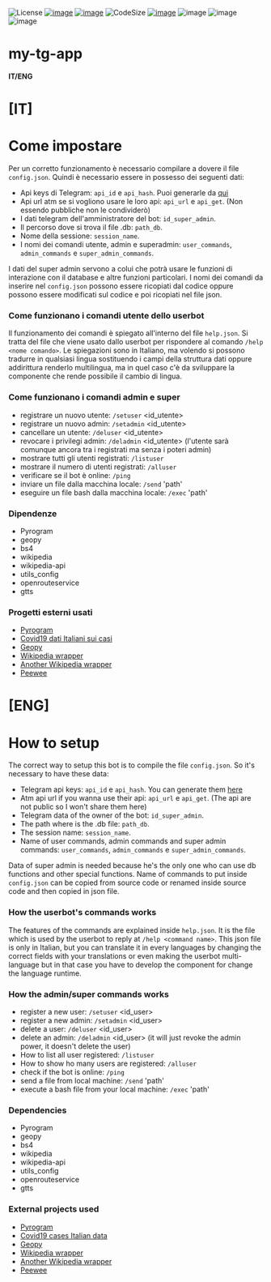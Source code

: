 ![License](https://img.shields.io/github/license/MasterCruelty/my-tg-app)
[![image](https://img.shields.io/github/stars/MasterCruelty/my-tg-app)](https://github.com/MasterCruelty/my-tg-app/stargazers)
[![image](https://img.shields.io/github/forks/MasterCruelty/my-tg-app)](https://github.com/MasterCruelty/my-tg-app/network/members)
![CodeSize](https://img.shields.io/github/languages/code-size/MasterCruelty/my-tg-app)
[![image](https://img.shields.io/github/issues/MasterCruelty/my-tg-app)](https://github.com/MasterCruelty/my-tg-app/issues)
![image](https://img.shields.io/github/languages/top/MasterCruelty/my-tg-app)
![image](https://img.shields.io/github/commit-activity/w/MasterCruelty/my-tg-app)
![image](https://img.shields.io/github/contributors/MasterCruelty/my-tg-app)

# my-tg-app

**IT/ENG**


# **[IT]**

# Come impostare

Per un corretto funzionamento è necessario compilare a dovere il file ```config.json```. Quindi è necessario essere in possesso dei seguenti dati:

* Api keys di Telegram: ```api_id``` e ```api_hash```. Puoi generarle da [qui](https://my.telegram.org/apps)
* Api url atm se si vogliono usare le loro api: ```api_url``` e ```api_get```. (Non essendo pubbliche non le condividerò)
* I dati telegram dell'amministratore del bot: ```id_super_admin```.
* Il percorso dove si trova il file .db: ```path_db```.
* Nome della sessione: ```session_name```.
* I nomi dei comandi utente, admin e superadmin: ```user_commands```, ```admin_commands``` e ```super_admin_commands```.

I dati del super admin servono a colui che potrà usare le funzioni di interazione con il database e altre funzioni particolari.
I nomi dei comandi da inserire nel ```config.json``` possono essere ricopiati dal codice oppure possono essere modificati sul codice e poi ricopiati nel file json.	

### Come funzionano i comandi utente dello userbot

Il funzionamento dei comandi è spiegato all'interno del file ```help.json```. Si tratta del file che viene usato dallo userbot per rispondere al comando ```/help <nome comando>```.
Le spiegazioni sono in Italiano, ma volendo si possono tradurre in qualsiasi lingua sostituendo i campi della struttura dati oppure addirittura renderlo multilingua, ma in quel caso c'è da sviluppare la componente che rende possibile il cambio di lingua.

### Come funzionano i comandi admin e super

* registrare un nuovo utente: ```/setuser``` <id_utente>
* registrare un nuovo admin: ```/setadmin``` <id_utente> 
* cancellare un utente: ```/deluser``` <id_utente>
* revocare i privilegi admin: ```/deladmin``` <id_utente> (l'utente sarà comunque ancora tra i registrati ma senza i poteri admin)
* mostrare tutti gli utenti registrati: ```/listuser```
* mostrare il numero di utenti registrati: ```/alluser```
* verificare se il bot è online: ```/ping```
* inviare un file dalla macchina locale: ```/send``` 'path'
* eseguire un file bash dalla macchina locale: ```/exec``` 'path'


### Dipendenze

* Pyrogram
* geopy
* bs4
* wikipedia
* wikipedia-api
* utils_config
* openrouteservice
* gtts

### Progetti esterni usati

* [Pyrogram](https://github.com/pyrogram/pyrogram)
* [Covid19 dati Italiani sui casi](https://github.com/pcm-dpc/COVID-19)
* [Geopy](https://github.com/geopy/geopy)
* [Wikipedia wrapper](https://github.com/goldsmith/Wikipedia)
* [Another Wikipedia wrapper](https://github.com/martin-majlis/Wikipedia-API)
* [Peewee](https://github.com/coleifer/peewee)

# **[ENG]**

# How to setup

The correct way to setup this bot is to compile the file  ```config.json```. So it's necessary to have these data:

* Telegram api keys: ```api_id``` e ```api_hash```. You can generate them [here](https://my.telegram.org/apps)
* Atm api url if you wanna use their api: ```api_url``` e ```api_get```. (The api are not public so I won't share them here)
* Telegram data of the owner of the bot: ```id_super_admin```.
* The path where is the .db file: ```path_db```.
* The session name: ```session_name```.
* Name of user commands, admin commands and super admin commands: ```user_commands```, ```admin_commands``` e ```super_admin_commands```.

Data of super admin is needed because he's the only one who can use db functions and other special functions.
Name of commands to put inside ```config.json``` can be copied from source code or renamed inside source code and then copied in json file.	

### How the userbot's commands works

The features of the commands are explained inside ```help.json```. It is the file which is used by the userbot to reply at ```/help <command name>```.
This json file is only in Italian, but you can translate it in every languages by changing the correct fields with your translations or even making the userbot multi-language but in that case you have to develop the component for change the language runtime.

### How the admin/super commands works

* register a new user: ```/setuser``` <id_user>
* register a new admin: ```/setadmin``` <id_user> 
* delete a user: ```/deluser``` <id_user>
* delete an admin: ```/deladmin``` <id_user> (it will just revoke the admin power, it doesn't delete the user)
* How to list all user registered: ```/listuser``` 
* How to show ho many users are registered: ```/alluser```
* check if the bot is online: ```/ping```
* send a file from local machine: ```/send``` 'path'
* execute a bash file from your local machine: ```/exec``` 'path'



### Dependencies

* Pyrogram
* geopy
* bs4
* wikipedia
* wikipedia-api
* utils_config
* openrouteservice
* gtts

### External projects used

* [Pyrogram](https://github.com/pyrogram/pyrogram)
* [Covid19 cases Italian data](https://github.com/pcm-dpc/COVID-19)
* [Geopy](https://github.com/geopy/geopy)
* [Wikipedia wrapper](https://github.com/goldsmith/Wikipedia)
* [Another Wikipedia wrapper](https://github.com/martin-majlis/Wikipedia-API)
* [Peewee](https://github.com/coleifer/peewee)
